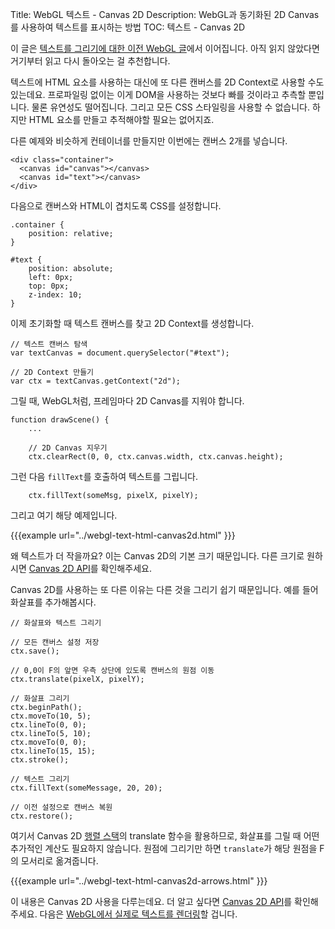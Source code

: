 Title: WebGL 텍스트 - Canvas 2D
Description: WebGL과 동기화된 2D Canvas를 사용하여 텍스트를 표시하는 방법
TOC: 텍스트 - Canvas 2D


이 글은 [텍스트를 그리기에 대한 이전 WebGL 글](webgl-text-html.html)에서 이어집니다.
아직 읽지 않았다면 거기부터 읽고 다시 돌아오는 걸 추천합니다.

텍스트에 HTML 요소를 사용하는 대신에 또 다른 캔버스를 2D Context로 사용할 수도 있는데요.
프로파일링 없이는 이게 DOM을 사용하는 것보다 빠를 것이라고 추측할 뿐입니다.
물론 유연성도 떨어집니다.
그리고 모든 CSS 스타일링을 사용할 수 없습니다.
하지만 HTML 요소를 만들고 추적해야할 필요는 없어지죠.

다른 예제와 비슷하게 컨테이너를 만들지만 이번에는 캔버스 2개를 넣습니다.

    <div class="container">
      <canvas id="canvas"></canvas>
      <canvas id="text"></canvas>
    </div>

다음으로 캔버스와 HTML이 겹치도록 CSS를 설정합니다.

    .container {
        position: relative;
    }

    #text {
        position: absolute;
        left: 0px;
        top: 0px;
        z-index: 10;
    }

이제 초기화할 때 텍스트 캔버스를 찾고 2D Context를 생성합니다.

    // 텍스트 캔버스 탐색
    var textCanvas = document.querySelector("#text");

    // 2D Context 만들기
    var ctx = textCanvas.getContext("2d");

그릴 때, WebGL처럼, 프레임마다 2D Canvas를 지워야 합니다.

    function drawScene() {
        ...

        // 2D Canvas 지우기
        ctx.clearRect(0, 0, ctx.canvas.width, ctx.canvas.height);

그런 다음 `fillText`를 호출하여 텍스트를 그립니다.

        ctx.fillText(someMsg, pixelX, pixelY);

그리고 여기 해당 예제입니다.

{{{example url="../webgl-text-html-canvas2d.html" }}}

왜 텍스트가 더 작을까요?
이는 Canvas 2D의 기본 크기 때문입니다.
다른 크기로 원하시면 [Canvas 2D API](https://developer.mozilla.org/en-US/docs/Web/API/Canvas_API/Tutorial/Drawing_text)를 확인해주세요.

Canvas 2D를 사용하는 또 다른 이유는 다른 것을 그리기 쉽기 때문입니다.
예를 들어 화살표를 추가해봅시다.

    // 화살표와 텍스트 그리기

    // 모든 캔버스 설정 저장
    ctx.save();

    // 0,0이 F의 앞면 우측 상단에 있도록 캔버스의 원점 이동
    ctx.translate(pixelX, pixelY);

    // 화살표 그리기
    ctx.beginPath();
    ctx.moveTo(10, 5);
    ctx.lineTo(0, 0);
    ctx.lineTo(5, 10);
    ctx.moveTo(0, 0);
    ctx.lineTo(15, 15);
    ctx.stroke();

    // 텍스트 그리기
    ctx.fillText(someMessage, 20, 20);

    // 이전 설정으로 캔버스 복원
    ctx.restore();

여기서 Canvas 2D [행렬 스택](webgl-2d-matrix-stack.html)의 translate 함수을 활용하므로, 화살표를 그릴 때 어떤 추가적인 계산도 필요하지 않습니다.
원점에 그리기만 하면 `translate`가 해당 원점을 F의 모서리로 옮겨줍니다.

{{{example url="../webgl-text-html-canvas2d-arrows.html" }}}

이 내용은 Canvas 2D 사용을 다루는데요.
더 알고 싶다면 [Canvas 2D API](https://developer.mozilla.org/en-US/docs/Web/API/CanvasRenderingContext2D)를 확인해주세요.
다음은 [WebGL에서 실제로 텍스트를 렌더링](webgl-text-texture.html)할 겁니다.

